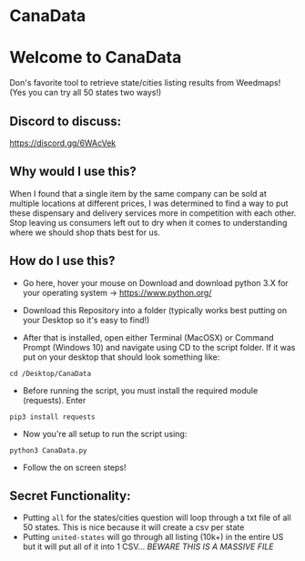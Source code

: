 # CanaData


# Welcome to CanaData
Don's favorite tool to retrieve state/cities listing results from Weedmaps! (Yes you can try all 50 states two ways!)


## Discord to discuss:
https://discord.gg/6WAcVek


## Why would I use this?
When I found that a single item by the same company can be sold at multiple locations at different prices, I was determined to find a way to put these dispensary and delivery services more in competition with each other. Stop leaving us consumers left out to dry when it comes to understanding where we should shop thats best for us.


## How do I use this?
- Go here, hover your mouse on Download and download python 3.X for your operating system -> https://www.python.org/


- Download this Repository into a folder (typically works best putting on your Desktop so it's easy to find!)


- After that is installed, open either Terminal (MacOSX) or Command Prompt (Windows 10) and navigate using CD to the script folder. If it was put on your desktop that should look something like:

`cd /Desktop/CanaData`


- Before running the script, you must install the required module (requests). Enter

`pip3 install requests`


- Now you're all setup to run the script using:

`python3 CanaData.py`


- Follow the on screen steps!


## Secret Functionality:
- Putting `all` for the states/cities question will loop through a txt file of all 50 states. This is nice because it will create a csv per state
- Putting `united-states` will go through all listing (10k+) in the entire US but it will put all of it into 1 CSV... _BEWARE THIS IS A MASSIVE FILE_
